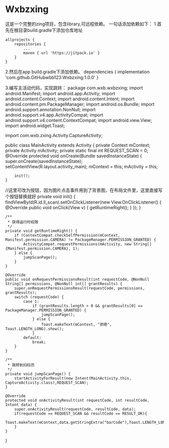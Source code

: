 # Wxbzxing
这是一个完整的zing项目，包含library,可远程依赖。
一句话添加依赖如下：
1.首先在根目录build.gradle下添加仓库地址

	allprojects {
		repositories {
			...
			maven { url 'https://jitpack.io' }
		}
	}

2.然后在app build.gradle下添加依赖。
dependencies {
	        implementation 'com.github.GitHubwbb123:Wxbzxing:1.0.0'
	}
	
 3.编写主活动代码，实现跳转：
package com.wxb.wxbzxing;
import android.Manifest;
import android.app.Activity;
import android.content.Context;
import android.content.Intent;
import android.content.pm.PackageManager;
import android.os.Bundle;
import android.support.annotation.NonNull;
import android.support.v4.app.ActivityCompat;
import android.support.v4.content.ContextCompat;
import android.view.View;
import android.widget.Toast;

import com.wxb.zxing.Activity.CaptureActivity;

public class MainActivity extends Activity {
    private Context mContext;
    private Activity mActivity;
    private static final int REQUEST_SCAN = 0;
    @Override
    protected void onCreate(Bundle savedInstanceState) {
        super.onCreate(savedInstanceState);
        setContentView(R.layout.activity_main);
        mContext = this;
        mActivity = this;

        init();
    }
//这里可改为按钮，因为图片点击事件用到了背景图，在布局文件里，这里直接写个按钮替换就好
    private void init() {
        findViewById(R.id.ll_scan).setOnClickListener(new View.OnClickListener() {
            @Override
            public void onClick(View v) {
                getRuntimeRight();
            }
        });
    }

    /**
     * 获得运行时权限
     */
    private void getRuntimeRight() {
        if (ContextCompat.checkSelfPermission(mContext, Manifest.permission.CAMERA) != PackageManager.PERMISSION_GRANTED) {
            ActivityCompat.requestPermissions(mActivity, new String[]{Manifest.permission.CAMERA}, 1);
        } else {
            jumpScanPage();
        }
    }

    @Override
    public void onRequestPermissionsResult(int requestCode, @NonNull String[] permissions, @NonNull int[] grantResults) {
        super.onRequestPermissionsResult(requestCode, permissions, grantResults);
        switch (requestCode) {
            case 1:
                if (grantResults.length > 0 && grantResults[0] == PackageManager.PERMISSION_GRANTED) {
                    jumpScanPage();
                } else {
                    Toast.makeText(mContext, "拒绝", Toast.LENGTH_LONG).show();
                }
            default:
                break;
        }
    }

    /**
     * 跳转到扫码页
     */
    private void jumpScanPage() {
        startActivityForResult(new Intent(MainActivity.this, CaptureActivity.class),REQUEST_SCAN);
    }

    @Override
    protected void onActivityResult(int requestCode, int resultCode, Intent data) {
        super.onActivityResult(requestCode, resultCode, data);
        if(requestCode == REQUEST_SCAN && resultCode == RESULT_OK){
            Toast.makeText(mContext,data.getStringExtra("barCode"),Toast.LENGTH_LONG).show();
        }
    }
}

       
